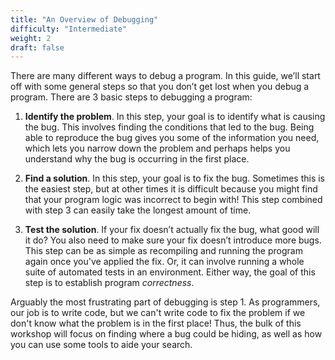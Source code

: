 ```yaml
---
title: "An Overview of Debugging"
difficulty: "Intermediate"
weight: 2
draft: false
---
```


There are many different ways to debug a program. In this guide, we’ll start off with some general steps so that you don’t get lost when you debug a program. There are 3 basic steps to debugging a program:

1. **Identify the problem**. In this step, your goal is to identify what is causing the bug. This involves finding the conditions that led to the bug. Being able to reproduce the bug gives you some of the information you need, which lets you narrow down the problem and perhaps helps you understand why the bug is occurring in the first place.

2. **Find a solution**. In this step, your goal is to fix the bug. Sometimes this is the easiest step, but at other times it is difficult because you might find that your program logic was incorrect to begin with! This step combined with step 3 can easily take the longest amount of time.

3. **Test the solution**. If your fix doesn’t actually fix the bug, what good will it do? You also need to make sure your fix doesn’t introduce more bugs. This step can be as simple as recompiling and running the program again once you've applied the fix. Or, it can involve running a whole suite of automated tests in an environment. Either way, the goal of this step is to establish program *correctness*.

Arguably the most frustrating part of debugging is step 1. As programmers, our job is to write code, but we can't write code to fix the problem if we don't know what the problem is in the first place! Thus, the bulk of this workshop will focus on finding where a bug could be hiding, as well as how you can use some tools to aide your search.